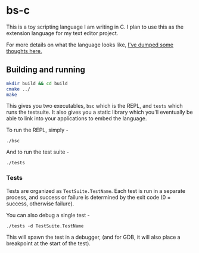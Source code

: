 # bs-c

This is a toy scripting language I am writing in C. I plan to use this as the extension language for my text editor project.

For more details on what the language looks like, [I've dumped some thoughts here.](doc/bs.md)

## Building and running

```bash
mkdir build && cd build
cmake ../
make
```

This gives you two executables, `bsc` which is the REPL, and `tests` which runs the testsuite. It also gives you a static library which you'll eventually be able to link into your applications to embed the language.

To run the REPL, simply -

```
./bsc
```

And to run the test suite -

```
./tests
```

### Tests

Tests are organized as `TestSuite.TestName`. Each test is run in a separate process, and success or failure is determined by the exit code (0 = success, otherwise failure).

You can also debug a single test -

```
./tests -d TestSuite.TestName
```

This will spawn the test in a debugger, (and for GDB, it will also place a breakpoint at the start of the test).
